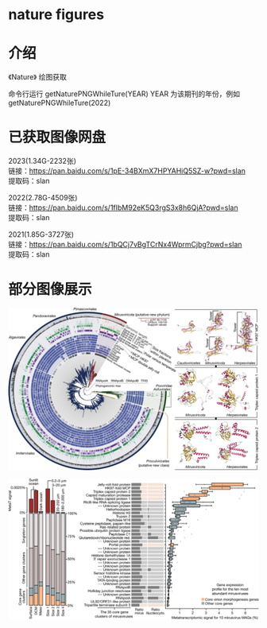# nature figures

# 介绍
《Nature》 绘图获取

命令行运行 getNaturePNGWhileTure(YEAR) YEAR 为该期刊的年份，例如getNaturePNGWhileTure(2022)

# 已获取图像网盘

2023(1.34G-2232张) \
链接：https://pan.baidu.com/s/1pE-34BXmX7HPYAHiQ5SZ-w?pwd=slan \
提取码：slan 

2022(2.78G-4509张) \
链接：https://pan.baidu.com/s/1fIbM92eK5Q3rgS3x8h6QjA?pwd=slan \
提取码：slan 

2021(1.85G-3727张) \
链接：https://pan.baidu.com/s/1bQCj7vBgTCrNx4WprmCjbg?pwd=slan \
提取码：slan 

# 部分图像展示
![输入图片说明](gallery(%E4%B8%8D%E5%85%A8%E3%80%81%E4%BB%85%E5%B1%95%E7%A4%BA)/2023/s41586-023-05962-4%20P1.png)

![输入图片说明](gallery(%E4%B8%8D%E5%85%A8%E3%80%81%E4%BB%85%E5%B1%95%E7%A4%BA)/2023/s41586-023-05962-4%20P3.png)